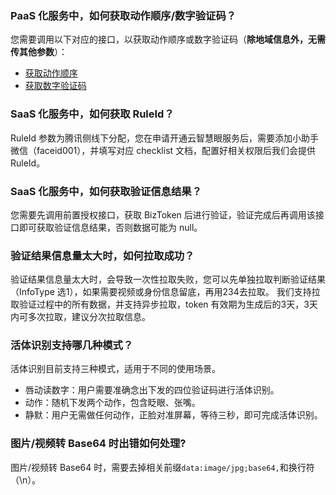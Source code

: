 ### PaaS 化服务中，如何获取动作顺序/数字验证码？
您需要调用以下对应的接口，以获取动作顺序或数字验证码（**除地域信息外，无需传其他参数**）：
- [获取动作顺序](https://cloud.tencent.com/document/product/1007/31822) 
- [获取数字验证码](https://cloud.tencent.com/document/product/1007/31821) 

### SaaS 化服务中，如何获取 RuleId？
RuleId 参数为腾讯侧线下分配，您在申请开通云智慧眼服务后，需要添加小助手微信（faceid001），并填写对应 checklist 文档，配置好相关权限后我们会提供 RuleId。

### SaaS 化服务中，如何获取验证信息结果？
您需要先调用前置授权接口，获取 BizToken 后进行验证，验证完成后再调用该接口即可获取验证信息结果，否则数据可能为 null。

### 验证结果信息量太大时，如何拉取成功？
验证结果信息量太大时，会导致一次性拉取失败，您可以先单独拉取判断验证结果（InfoType 选1），如果需要视频或身份信息留底，再用234去拉取。
我们支持拉取验证过程中的所有数据，并支持异步拉取，token 有效期为生成后的3天，3天内可多次拉取，建议分次拉取信息。


### 活体识别支持哪几种模式？
活体识别目前支持三种模式，适用于不同的使用场景。
- 唇动读数字：用户需要准确念出下发的四位验证码进行活体识别。
- 动作：随机下发两个动作，包含眨眼、张嘴。
- 静默：用户无需做任何动作，正脸对准屏幕，等待三秒，即可完成活体识别。


### 图片/视频转 Base64 时出错如何处理?
图片/视频转 Base64 时，需要去掉相关前缀`data:image/jpg;base64,`和换行符（\n）。

